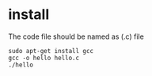 # install

The code file should be named as (.c) file

~~~
sudo apt-get install gcc
gcc -o hello hello.c
./hello
~~~


